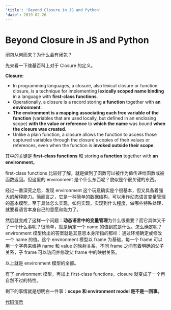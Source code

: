 ```yaml
---
'title': 'Beyond Closure in JS and Python'
'date': 2019-02-26
---
```

# Beyond Closure in JS and Python

闭包从何而来？为什么会有闭包？

先来看一下维基百科上对于 Closure 的定义。

**Closure:** 
- In programming languages, a closure, also lexical closure or function closure, is a technique for implementing **lexically scoped name binding** in a language with **first-class functions**. 
- Operationally, a closure is a record storing **a function** together with **an environment**. 
- **The environment is a mapping** **associating each free variable of the function** (variables that are used locally, but defined in an enclosing scope) **with the value or reference** to **which the name** was bound **when the closure was created**. 
- Unlike a plain function, a closure allows the function to access those captured variables through the closure's copies of their values or references, even when the function is **invoked outside their scope**.

其中的关键是 **first-class functions** 和 storing **a function** together with **an environment**。

first-class functions 比较好了解，就是做到了函数可以被作为值传递给函数或被函数返回。但这里的 environment 是个什么东西呢？貌似是个很关键的东西。

经过一番深究之后，发现 environment 这个玩意确实是个很基本，但又具备着强大的解释能力。简而言之，它是一种简单的数据结构，可以用作动态语言变量管理的基本模型。至于具体怎么实现，如何实现，实现到什么程度，做哪些特殊处理，就要看语言本身自己的意愿和能力了。

然后就变成了这样一个问题：**动态语言中的变量管理**为什么很重要？而它具体又干了一个什么事呢？很简单，就是确定一个 name 的值到底是什么。怎么确定呢？environment 模型给出的答案就是其意思本身所指的那样：通过环境确定或修改一个 name 的值。这个 environment 模型以 frame 为基础，每一个 frame 可以用一个字典来维持 name 和 value 的映射关系，不同 frame 之间有着明确的父子关系，子 frame 可以访问并修改父 frame 中的映射关系。

以上就是 environment 模型的全部。

有了 environment 模型，再加上 first-class functions，closure 就变成了一个再自然不过的特性。

剩下的事情就是想明白一件事：**scope 和 environment model 是不是一回事。**

[代码演示][1]

[1]:	https://github.com/xxleyi/issue_lists/issues/11